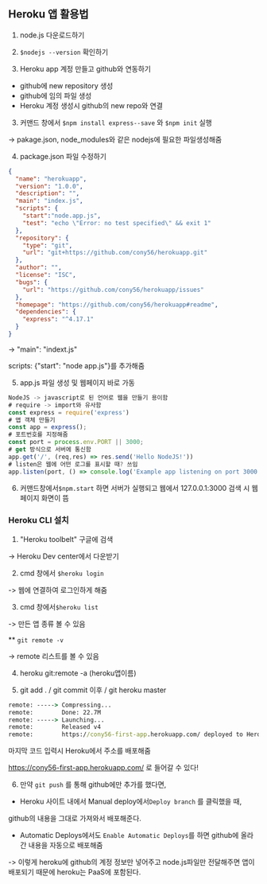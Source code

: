 ## Heroku 앱 활용법



1) node.js 다운로드하기

2) `$nodejs --version` 확인하기

2) Heroku app 계정 만들고 github와 연동하기

* github에 new repository 생성
* github에 임의 파일 생성
* Heroku 계정 생성시 github의 new repo와 연결

3) 커맨드 창에서 `$npm install express--save` 와 `$npm init` 실행

-> pakage.json, node_modules와 같은 nodejs에 필요한 파일생성해줌

4) package.json 파일 수정하기

```json
{
  "name": "herokuapp",
  "version": "1.0.0",
  "description": "",
  "main": "index.js",
  "scripts": {
    "start":"node.app.js",
    "test": "echo \"Error: no test specified\" && exit 1"
  },
  "repository": {
    "type": "git",
    "url": "git+https://github.com/cony56/herokuapp.git"
  },
  "author": "",
  "license": "ISC",
  "bugs": {
    "url": "https://github.com/cony56/herokuapp/issues"
  },
  "homepage": "https://github.com/cony56/herokuapp#readme",
  "dependencies": {
    "express": "^4.17.1"
  }
}

```

-> "main": "indext.js"

scripts: {"start": "node app.js"}를 추가해줌

5) app.js 파일 생성 및 웹페이지 바로 가동

```node.js
NodeJS -> javascript로 된 언어로 웹을 만들기 용이함
# require -> import와 유사함
const express = require('express')
# 앱 객체 만들기
const app = express();
# 포트번호를 지정해줌
const port = process.env.PORT || 3000;
# get 방식으로 서버에 통신함
app.get('/', (req,res) => res.send('Hello NodeJS!'))
# listen은 웹에 어떤 로그를 표시할 때? 쓰임
app.listen(port, () => console.log('Example app listening on port 3000'))
```



6) 커맨드창에서`$npm.start` 하면 서버가 실행되고 웹에서 127.0.0.1:3000 검색 시 웹페이지 화면이 뜸



### Heroku CLI 설치

1) "Heroku toolbelt" 구글에 검색

-> Heroku Dev center에서 다운받기

2) cmd 창에서 `$heroku login`

-> 웹에 연결하여 로그인하게 해줌

3)  cmd 창에서`$heroku list`

-> 만든 앱 종류 볼 수 있음

** `git remote -v`

-> remote 리스트를 볼 수 있음

4) heroku git:remote -a (heroku앱이름)

5) git add . / git commit 이후 / git heroku master

```cmd
remote: -----> Compressing...
remote:        Done: 22.7M
remote: -----> Launching...
remote:        Released v4
remote:        https://cony56-first-app.herokuapp.com/ deployed to Heroku
```

마지막 코드 입력시  Heroku에서 주소를 배포해줌

https://cony56-first-app.herokuapp.com/ 로 들어갈 수 있다!



6) 만약 ```git push``` 를 통해 github에만 추가를 했다면,

* Heroku 사이트 내에서 Manual deploy에서`Deploy branch` 를 클릭했을 때,

github의 내용을 그대로 가져와서 배포해준다.

* Automatic Deploys에서도 `Enable Automatic Deploys`를 하면 github에 올라간 내용을 자동으로 배포해줌

-> 이렇게 heroku에 github의 계정 정보만 넣어주고 node.js파일만 전달해주면 앱이 배포되기 때문에 heroku는 PaaS에 포함된다.





















